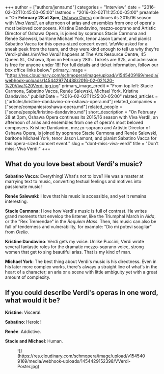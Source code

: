 +++
author = ["authors/jenna.md"]
categories = "Interview"
date = "2016-02-02T10:45:00-05:00"
lastmod = "2016-02-02T11:25:00-05:00"
preamble = "On **February 28 at 3pm**, [Oshawa Opera](/scene/companies/oshawa-opera/) continues its 2015/16 season with [*Viva Verdi!*](https://www.facebook.com/events/1656444951304679/), an afternoon of arias and ensembles from one of opera's most beloved composers. Kristine Dandavino, mezzo-soprano and Artistic Director of Oshawa Opera, is joined by sopranos Stacie Carmona and Renée Salewski, baritone Michael York, tenor Jason Lamont, and pianist Sabatino Vacca for this opera-sized concert event. \n\nWe asked for a sneak peek from the team, and they were kind enough to tell us why they're Verdi-philes.\n\n*Viva Verdi!* happens at The Arts Resource Centre, 45 Queen St., Oshawa, 3pm on February 28th. Tickets are $25, and admission is free for anyone under 18! For full details and ticket information, follow our box office links below."
primary_image = "https://res.cloudinary.com/schmopera/image/upload/v1545409169/media/webhook-uploads/1454429774438/2016-02-02%20-%20Viva%20Verdi.jpg.jpg"
primary_image_credit = "From top left: Stacie Carmona, Sabatino Vacca, Renée Salewski, Michael York, Kristine Dandavino."
publishDate = "2016-02-02T11:25:00-05:00"
related_articles = ["articles/kristine-dandavino-on-oshawa-opera.md"]
related_companies = ["scene/companies/oshawa-opera.md"]
related_people = ["scene/people/kristine-dandavino.md"]
short_description = "On February 28 at 3pm, Oshawa Opera continues its 2015/16 season with Viva Verdi!, an afternoon of arias and ensembles from one of opera&#039;s most beloved composers. Kristine Dandavino, mezzo-soprano and Artistic Director of Oshawa Opera, is joined by sopranos Stacie Carmona and Renée Salewski, baritone Michael York, tenor Jason Lamont, and pianist Sabatino Vacca for this opera-sized concert event."
slug = "dont-miss-viva-verdi"
title = "Don&#039;t miss: Viva Verdi!"
+++

## What do you love best about Verdi's music?

**Sabatino Vacca**: Everything! What's not to love? He was a master at marrying text to music, converting textual feelings and motives into passionate music!

**Renée Salewski**: I love that his music is accessible, and yet it remains interesting.

**Stacie Carmona**: I love how Verdi's music is full of contrast.  He writes grand moments that envelop the listener, like the Triumphal March in *Aida*, or the "Rex Tremendae" in the *Requiem Mass*. Then, his music can also be full of tenderness and vulnerability, for example: "Dio mi potevi scagliar" from *Otello*.

**Kristine Dandavino**: Verdi gets my voice. Unlike Puccini, Verdi wrote several fantastic roles for the dramatic mezzo-soprano voice, strong women that get to sing beautiful arias. That is my kind of man.

**Michael York**: The best thing about Verdi's music is his directness. Even in his later more complex works, there's always a straight line of what's in the heart of a character; an aria or a scene with little ambiguity yet with a great amount of complexity.

## If you could describe Verdi's operas in one word, what would it be?

**Kristine**: Visceral.

**Sabatino**: Heroic!

**Renée**: Addictive.

**Stacie and Michael**: Human.

<figure data-type="image">
![](https://res.cloudinary.com/schmopera/image/upload/v1545409169/media/webhook-uploads/1454429152398/VVerdi-Poster.jpg)
</figure>
